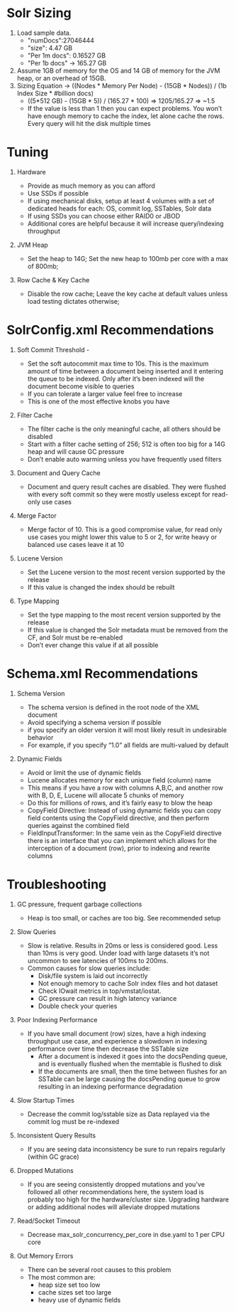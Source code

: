 
# Solr Sizing
1. Load sample data. 
   - "numDocs":27046444
   - "size": 4.47 GB
   - "Per 1m docs": 0.16527 GB
   - "Per 1b docs" -> 165.27 GB
3. Assume 1GB of memory for the OS and 14 GB of memory for the JVM heap, or an overhead of 15GB. 
4. Sizing Equation -> ((Nodes * Memory Per Node) - (15GB * Nodes)) / (1b Index Size * #billion docs)
   - ((5*512 GB) - (15GB * 5)) / (165.27 * 100) => 1205/165.27 => ~1.5
   - If the value is less than 1 then you can expect problems. You won’t have enough memory to cache the index, let alone cache the rows. Every query will hit the disk multiple times

# Tuning

1. Hardware
   - Provide as much memory as you can afford
   - Use SSDs if possible
   - If using mechanical disks, setup at least 4 volumes with a set of dedicated heads for each: OS, commit log, SSTables, Solr data 
   - If using SSDs you can choose either RAID0 or JBOD
   - Additional cores are helpful because it will increase query/indexing throughput
   
2. JVM Heap 
   - Set the heap to 14G; Set the new heap to 100mb per core with a max of 800mb; 

3. Row Cache & Key Cache 
   - Disable the row cache; Leave the key cache at default values unless load testing dictates otherwise;

# SolrConfig.xml Recommendations
1. Soft Commit Threshold - 
   - Set the soft autocommit max time to 10s. This is the maximum amount of time between a document being inserted and it entering the queue to be indexed. Only after it’s been indexed will the document become visible to queries
   - If you can tolerate a larger value feel free to increase
   - This is one of the most effective knobs you have

2. Filter Cache
   - The filter cache is the only meaningful cache, all others should be disabled
   - Start with a filter cache setting of 256; 512 is often too big for a 14G heap and will cause GC pressure
   - Don’t enable auto warming unless you have frequently used filters

3. Document and Query Cache
   - Document and query result caches are disabled. They were flushed with every soft commit so they were mostly useless except for read-only use cases
   
4. Merge Factor
   - Merge factor of 10. This is a good compromise value, for read only use cases you might lower this value to 5 or 2, for write heavy or balanced use cases leave it at 10
   
5. Lucene Version
   - Set the Lucene version to the most recent version supported by the release
   - If this value is changed the index should be rebuilt
   
6. Type Mapping
   - Set the type mapping to the most recent version supported by the release
   - If this value is changed the Solr metadata must be removed from the CF, and Solr must be re-enabled
   - Don’t ever change this value if at all possible   
   
# Schema.xml Recommendations

1. Schema Version
   - The schema version is defined in the root node of the XML document 
   - Avoid specifying a schema version if possible
   - if you specify an older version it will most likely result in undesirable behavior 
   - For example, if you specify “1.0” all fields are multi-valued by default

2. Dynamic Fields
   - Avoid or limit the use of dynamic fields
   - Lucene allocates memory for each unique field (column) name
   - This means if you have a row with columns A,B,C, and another row with B, D, E, Lucene will allocate 5 chunks of memory
   - Do this for millions of rows, and it’s fairly easy to blow the heap
   - CopyField Directive: Instead of using dynamic fields you can copy field contents using the CopyField directive, and then perform queries against the combined field
   - FieldInputTransformer: In the same vein as the CopyField directive there is an interface that you can implement which allows for the interception of a document (row), prior to indexing and rewrite columns   

# Troubleshooting

1. GC pressure, frequent garbage collections
   - Heap is too small, or caches are too big. See recommended setup

2. Slow Queries
   - Slow is relative. Results in 20ms or less is considered good. Less than 10ms is very good. Under load with large datasets it’s not uncommon to see latencies of 100ms to 200ms.
   - Common causes for slow queries include:
     - Disk/file system is laid out incorrectly
     - Not enough memory to cache Solr index files and hot dataset
     - Check IOwait metrics in top/vmstat/iostat.
     - GC pressure can result in high latency variance
     - Double check your queries

3. Poor Indexing Performance
   - If you have small document (row) sizes, have a high indexing throughput use case, and experience a slowdown in indexing performance over time then decrease the SSTable size 
     - After a document is indexed it goes into the docsPending queue, and is eventually flushed when the memtable is flushed to disk
     - If the documents are small, then the time between flushes for an SSTable can be large causing the docsPending queue to grow resulting in an indexing performance degradation

4. Slow Startup Times
   - Decrease the commit log/sstable size as Data replayed via the commit log must be re-indexed

5. Inconsistent Query Results
   - If you are seeing data inconsistency be sure to run repairs regularly (within GC grace)

6. Dropped Mutations
   - If you are seeing consistently dropped mutations and you've followed all other recommendations here, the system load is probably too high for the hardware/cluster size. Upgrading hardware or adding additional nodes will alleviate dropped mutations

7. Read/Socket Timeout
   - Decrease max_solr_concurrency_per_core in dse.yaml to 1 per CPU core

8. Out Memory Errors
   - There can be several root causes to this problem
   - The most common are: 
     - heap size set too low
     - cache sizes set too large
     - heavy use of dynamic fields


